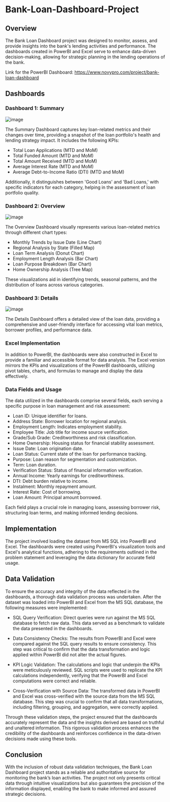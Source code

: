 # Bank-Loan-Dashboard-Project
## Overview
The Bank Loan Dashboard project was designed to monitor, assess, and provide insights into the bank's lending activities and performance. The dashboards created in PowerBI and Excel serve to enhance data-driven decision-making, allowing for strategic planning in the lending operations of the bank.

Link for the PowerBI Dashboard: https://www.novypro.com/project/bank-loan-dashboard 

## Dashboards
### Dashboard 1: Summary
![image](https://github.com/JAISON14/Bank-Loan-Dashboard-Project/assets/24632348/73c6c3bf-9e52-446e-aca2-38b81e957c52)

The Summary Dashboard captures key loan-related metrics and their changes over time, providing a snapshot of the loan portfolio's health and lending strategy impact. It includes the following KPIs:

* Total Loan Applications (MTD and MoM)
* Total Funded Amount (MTD and MoM)
* Total Amount Received (MTD and MoM)
* Average Interest Rate (MTD and MoM)
* Average Debt-to-Income Ratio (DTI) (MTD and MoM)

Additionally, it distinguishes between 'Good Loans' and 'Bad Loans,' with specific indicators for each category, helping in the assessment of loan portfolio quality.

### Dashboard 2: Overview
![image](https://github.com/JAISON14/Bank-Loan-Dashboard-Project/assets/24632348/fa9db013-ae8a-47aa-9215-c5fef0141f31)

The Overview Dashboard visually represents various loan-related metrics through different chart types:

* Monthly Trends by Issue Date (Line Chart)
* Regional Analysis by State (Filled Map)
* Loan Term Analysis (Donut Chart)
* Employment Length Analysis (Bar Chart)
* Loan Purpose Breakdown (Bar Chart)
* Home Ownership Analysis (Tree Map)

These visualizations aid in identifying trends, seasonal patterns, and the distribution of loans across various categories.

### Dashboard 3: Details
![image](https://github.com/JAISON14/Bank-Loan-Dashboard-Project/assets/24632348/c4fdb1e9-9c5d-4b00-84f7-bd319e909b1d)

The Details Dashboard offers a detailed view of the loan data, providing a comprehensive and user-friendly interface for accessing vital loan metrics, borrower profiles, and performance data.

### Excel Implementation
In addition to PowerBI, the dashboards were also constructed in Excel to provide a familiar and accessible format for data analysis. The Excel version mirrors the KPIs and visualizations of the PowerBI dashboards, utilizing pivot tables, charts, and formulas to manage and display the data effectively.

### Data Fields and Usage
The data utilized in the dashboards comprise several fields, each serving a specific purpose in loan management and risk assessment:

* Loan ID: Unique identifier for loans.
* Address State: Borrower location for regional analysis.
* Employment Length: Indicates employment stability.
* Employee Title: Job title for income source verification.
* Grade/Sub Grade: Creditworthiness and risk classification.
* Home Ownership: Housing status for financial stability assessment.
* Issue Date: Loan origination date.
* Loan Status: Current state of the loan for performance tracking.
* Purpose: Loan reason for segmentation and customization.
* Term: Loan duration.
* Verification Status: Status of financial information verification.
* Annual Income: Yearly earnings for creditworthiness.
* DTI: Debt burden relative to income.
* Instalment: Monthly repayment amount.
* Interest Rate: Cost of borrowing.
* Loan Amount: Principal amount borrowed.

Each field plays a crucial role in managing loans, assessing borrower risk, structuring loan terms, and making informed lending decisions.

## Implementation
The project involved loading the dataset from MS SQL into PowerBI and Excel. The dashboards were created using PowerBI's visualization tools and Excel's analytical functions, adhering to the requirements outlined in the problem statement and leveraging the data dictionary for accurate field usage.

## Data Validation
To ensure the accuracy and integrity of the data reflected in the dashboards, a thorough data validation process was undertaken. After the dataset was loaded into PowerBI and Excel from the MS SQL database, the following measures were implemented:

* SQL Query Verification: Direct queries were run against the MS SQL database to fetch raw data. This data served as a benchmark to validate the data presented in the dashboards.

* Data Consistency Checks: The results from PowerBI and Excel were compared against the SQL query results to ensure consistency. This step was critical to confirm that the data transformation and logic applied within PowerBI did not alter the actual figures.

* KPI Logic Validation: The calculations and logic that underpin the KPIs were meticulously reviewed. SQL scripts were used to replicate the KPI calculations independently, verifying that the PowerBI and Excel computations were correct and reliable.

* Cross-Verification with Source Data: The transformed data in PowerBI and Excel was cross-verified with the source data from the MS SQL database. This step was crucial to confirm that all data transformations, including filtering, grouping, and aggregation, were correctly applied.

Through these validation steps, the project ensured that the dashboards accurately represent the data and the insights derived are based on truthful and unaltered information. This rigorous validation process enhances the credibility of the dashboards and reinforces confidence in the data-driven decisions made using these tools.

## Conclusion
With the inclusion of robust data validation techniques, the Bank Loan Dashboard project stands as a reliable and authoritative source for monitoring the bank’s loan activities. The project not only presents critical data through intuitive visualizations but also guarantees the precision of the information displayed, enabling the bank to make informed and assured strategic decisions.
